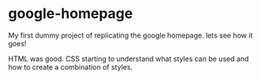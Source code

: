 # google-homepage
My first dummy project of replicating the google homepage. 
lets see how it goes!

HTML was good. 
CSS starting to understand what styles can be used and how to create a combination of styles.
